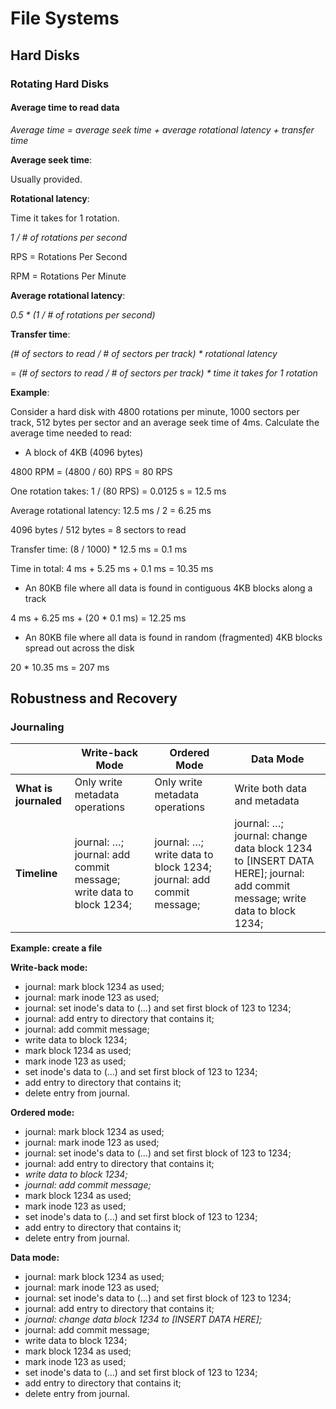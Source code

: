# File Systems

## Hard Disks

### Rotating Hard Disks

#### Average time to read data

*Average time = average seek time + average rotational latency + transfer time*

**Average seek time**:

Usually provided.

**Rotational latency**:

Time it takes for 1 rotation.

*1 / # of rotations per second*

RPS = Rotations Per Second

RPM = Rotations Per Minute

**Average rotational latency**:

*0.5 * (1 / # of rotations per second)*

**Transfer time**:

*(# of sectors to read / # of sectors per track) * rotational latency*

= *(# of sectors to read / # of sectors per track) * time it takes for 1 rotation*

**Example**:

Consider a hard disk with 4800 rotations per minute, 1000 sectors per track, 512 bytes per sector and an average seek time of 4ms. Calculate the average time needed to read:

- A block of 4KB (4096 bytes)

4800 RPM = (4800 / 60) RPS = 80 RPS

One rotation takes: 1 / (80 RPS) = 0.0125 s = 12.5 ms

Average rotational latency: 12.5 ms / 2 = 6.25 ms

4096 bytes / 512 bytes = 8 sectors to read

Transfer time: (8 / 1000) * 12.5 ms = 0.1 ms

Time in total: 4 ms + 5.25 ms + 0.1 ms = 10.35 ms

- An 80KB file where all data is found in contiguous 4KB blocks along a track

4 ms + 6.25 ms + (20 * 0.1 ms) = 12.25 ms

- An 80KB file where all data is found in random (fragmented) 4KB blocks spread out across the disk

20 * 10.35 ms = 207 ms

## Robustness and Recovery

### Journaling

|                       | Write-back Mode                          | Ordered Mode                             | Data Mode                                |
| --------------------- | ---------------------------------------- | ---------------------------------------- | ---------------------------------------- |
| **What is journaled** | Only write metadata operations           | Only write metadata operations           | Write both data and metadata             |
| **Timeline**          | journal: …; journal: add commit message;  write data to block 1234; | journal: …; write data to block 1234; journal: add commit message; | journal: …; journal: change data block 1234 to [INSERT DATA HERE]; journal: add commit message;  write data to block 1234; |

**Example: create a file**

**Write-back mode:**

- journal: mark block 1234 as used;
- journal: mark inode 123 as used;
- journal: set inode's data to (...) and set first block of 123 to 1234;
- journal: add entry to directory that contains it;
- journal: add commit message;
- write data to block 1234;
- mark block 1234 as used;
- mark inode 123 as used;
- set inode's data to (...) and set first block of 123 to 1234;
- add entry to directory that contains it;
- delete entry from journal.

**Ordered mode:**

- journal: mark block 1234 as used;
- journal: mark inode 123 as used;
- journal: set inode's data to (...) and set first block of 123 to 1234;
- journal: add entry to directory that contains it;
- *write data to block 1234;*
- *journal: add commit message;*
- mark block 1234 as used;
- mark inode 123 as used;
- set inode's data to (...) and set first block of 123 to 1234;
- add entry to directory that contains it;
- delete entry from journal.

**Data mode:**

- journal: mark block 1234 as used;
- journal: mark inode 123 as used;
- journal: set inode's data to (...) and set first block of 123 to 1234;
- journal: add entry to directory that contains it;
- *journal: change data block 1234 to [INSERT DATA HERE];*
- journal: add commit message;
- write data to block 1234;
- mark block 1234 as used;
- mark inode 123 as used;
- set inode's data to (...) and set first block of 123 to 1234;
- add entry to directory that contains it;
- delete entry from journal.

